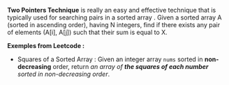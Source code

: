 **Two Pointers Technique** is really an easy and effective technique that is typically used for searching pairs in a sorted array . Given a sorted array A (sorted in ascending order), having N integers, find if there exists any pair of elements (A[i], A[j]) such that their sum is equal to X.

**Exemples from Leetcode :** 

- Squares of a Sorted Array : Given an integer array `nums` sorted in **non-decreasing** order, return _an array of **the squares of each number** sorted in non-decreasing order_.



